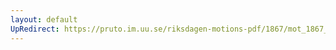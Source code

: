 ```yaml
---
layout: default
UpRedirect: https://pruto.im.uu.se/riksdagen-motions-pdf/1867/mot_1867__fk__74.pdf
---
```

